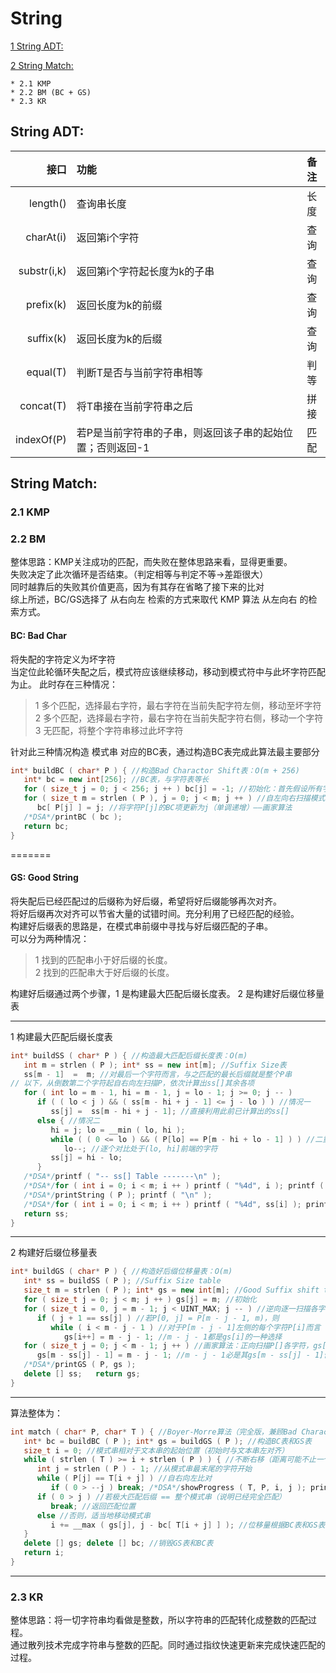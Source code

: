 String 
===
[1 String ADT:](https://github.com/JimmyJUNUCAS/Daily-Code/blob/master/String/String.md#string-adt)

[2 String Match:](https://github.com/JimmyJUNUCAS/Daily-Code/blob/master/String/String.md#string-match)

	* 2.1 KMP 
	* 2.2 BM (BC + GS) 
	* 2.3 KR 

String ADT:
---
|  接口  | 功能 | 备注 |
|---------: | :--------| :--------:|
| length()  |查询串长度 | 长度 |
| charAt(i) |返回第i个字符 |查询|
|substr(i,k)|返回第i个字符起长度为k的子串 |查询|
| prefix(k) |返回长度为k的前缀 |查询|
| suffix(k) |返回长度为k的后缀 |查询|
| equal(T)  |判断T是否与当前字符串相等 |判等|
| concat(T) |将T串接在当前字符串之后 |拼接|
| indexOf(P)|若P是当前字符串的子串，则返回该子串的起始位置；否则返回-1 |匹配|

String Match:
---
### 2.1 KMP<br>

### 2.2 BM<br>
整体思路：KMP关注成功的匹配，而失败在整体思路来看，显得更重要。<br>
失败决定了此次循环是否结束。（判定相等与判定不等->差距很大）<br>
同时越靠后的失败其价值更高，因为有其存在省略了接下来的比对 <br>
综上所述，BC/GS选择了 从右向左 检索的方式来取代 KMP 算法 从左向右 的检索方式。

#### BC: Bad Char
将失配的字符定义为坏字符<br>
当定位此轮循环失配之后，模式符应该继续移动，移动到模式符中与此坏字符匹配为止。
此时存在三种情况：<br>
>1 多个匹配，选择最右字符，最右字符在当前失配字符左侧，移动至坏字符<br>
>2 多个匹配，选择最右字符，最右字符在当前失配字符右侧，移动一个字符<br>
>3 无匹配，将整个字符串移过此坏字符<br>

针对此三种情况构造 模式串 对应的BC表，通过构造BC表完成此算法最主要部分
``` C++
int* buildBC ( char* P ) { //构造Bad Charactor Shift表：O(m + 256)
   int* bc = new int[256]; //BC表，与字符表等长
   for ( size_t j = 0; j < 256; j ++ ) bc[j] = -1; //初始化：首先假设所有字符均未在P中出现
   for ( size_t m = strlen ( P ), j = 0; j < m; j ++ ) //自左向右扫描模式串P
      bc[ P[j] ] = j; //将字符P[j]的BC项更新为j（单调递增）——画家算法
   /*DSA*/printBC ( bc );
   return bc;
}
```
=======
#### GS: Good String
将失配后已经匹配过的后缀称为好后缀，希望将好后缀能够再次对齐。<br>
将好后缀再次对齐可以节省大量的试错时间。充分利用了已经匹配的经验。<br>
构建好后缀表的思路是，在模式串前缀中寻找与好后缀匹配的子串。<br>
可以分为两种情况：
>1 找到的匹配串小于好后缀的长度。<br>
>2 找到的匹配串大于好后缀的长度。<br>

构建好后缀通过两个步骤，1 是构建最大匹配后缀长度表。 2 是构建好后缀位移量表<br>

---
1 构建最大匹配后缀长度表
``` C++
int* buildSS ( char* P ) { //构造最大匹配后缀长度表：O(m)
   int m = strlen ( P ); int* ss = new int[m]; //Suffix Size表
   ss[m - 1]  =  m; //对最后一个字符而言，与之匹配的最长后缀就是整个P串
// 以下，从倒数第二个字符起自右向左扫描P，依次计算出ss[]其余各项
   for ( int lo = m - 1, hi = m - 1, j = lo - 1; j >= 0; j -- )
      if ( ( lo < j ) && ( ss[m - hi + j - 1] <= j - lo ) ) //情况一
         ss[j] =  ss[m - hi + j - 1]; //直接利用此前已计算出的ss[]
      else { //情况二
         hi = j; lo = __min ( lo, hi );
         while ( ( 0 <= lo ) && ( P[lo] == P[m - hi + lo - 1] ) ) //二重循环？
            lo--; //逐个对比处于(lo, hi]前端的字符
         ss[j] = hi - lo;
      }
   /*DSA*/printf ( "-- ss[] Table -------\n" );
   /*DSA*/for ( int i = 0; i < m; i ++ ) printf ( "%4d", i ); printf ( "\n" );
   /*DSA*/printString ( P ); printf ( "\n" );
   /*DSA*/for ( int i = 0; i < m; i ++ ) printf ( "%4d", ss[i] ); printf ( "\n\n" );
   return ss;
}
```
---
2 构建好后缀位移量表
``` C++
int* buildGS ( char* P ) { //构造好后缀位移量表：O(m)
   int* ss = buildSS ( P ); //Suffix Size table
   size_t m = strlen ( P ); int* gs = new int[m]; //Good Suffix shift table
   for ( size_t j = 0; j < m; j ++ ) gs[j] = m; //初始化
   for ( size_t i = 0, j = m - 1; j < UINT_MAX; j -- ) //逆向逐一扫描各字符P[j]
      if ( j + 1 == ss[j] ) //若P[0, j] = P[m - j - 1, m)，则
         while ( i < m - j - 1 ) //对于P[m - j - 1]左侧的每个字符P[i]而言（二重循环？）
            gs[i++] = m - j - 1; //m - j - 1都是gs[i]的一种选择
   for ( size_t j = 0; j < m - 1; j ++ ) //画家算法：正向扫描P[]各字符，gs[j]不断递减，直至最小
      gs[m - ss[j] - 1] = m - j - 1; //m - j - 1必是其gs[m - ss[j] - 1]值的一种选择
   /*DSA*/printGS ( P, gs );
   delete [] ss;   return gs;
}
```
---
算法整体为：
``` C++
int match ( char* P, char* T ) { //Boyer-Morre算法（完全版，兼顾Bad Character与Good Suffix）
   int* bc = buildBC ( P ); int* gs = buildGS ( P ); //构造BC表和GS表
   size_t i = 0; //模式串相对于文本串的起始位置（初始时与文本串左对齐）
   while ( strlen ( T ) >= i + strlen ( P ) ) { //不断右移（距离可能不止一个字符）模式串
      int j = strlen ( P ) - 1; //从模式串最末尾的字符开始
      while ( P[j] == T[i + j] ) //自右向左比对
         if ( 0 > --j ) break; /*DSA*/showProgress ( T, P, i, j ); printf ( "\n" ); getchar();
      if ( 0 > j ) //若极大匹配后缀 == 整个模式串（说明已经完全匹配）
         break; //返回匹配位置
      else //否则，适当地移动模式串
         i += __max ( gs[j], j - bc[ T[i + j] ] ); //位移量根据BC表和GS表选择大者
   }
   delete [] gs; delete [] bc; //销毁GS表和BC表
   return i;
}
```

---
### 2.3 KR<br>
整体思路：将一切字符串均看做是整数，所以字符串的匹配转化成整数的匹配过程。<br>
通过散列技术完成字符串与整数的匹配。同时通过指纹快速更新来完成快速匹配的过程。
